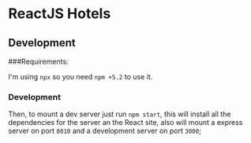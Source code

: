 # ReactJS Hotels

## Development

###Requirements:

I'm using `npx` so you need `npm +5.2` to use it.

### Development

Then, to mount a dev server just run `npm start`, this will install all the dependencies for the server an the React site, also will mount a express server on port `8010` and a development server on port `3000`;
